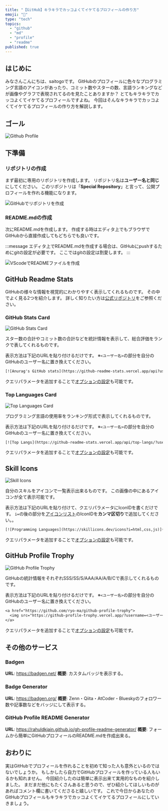 ```yaml
---
title: "【GitHub】キラキラでカッコよくてイケてるプロフィールの作り方"
emoji: "👤"
type: "tech"
topics:
  - "github"
  - "md"
  - "profile"
  - "readme"
published: true
---
```


## はじめに

みなさんこんにちは、saitogoです。
GitHubのプロフィールに色々なプログラミング言語のアイコンがあったり、コミット数やスターの数、言語ランキングなどが画像やグラフで表現されてるのを見たことありますか？
とてもキラキラでカッコよくてイケてるプロフィールですよね。
今回はそんなキラキラでカッコよくてイケてるプロフィールの作り方を解説します。

## ゴール

![Github Profile](/images/93dc53cce42936/my-profile.webp)

## 下準備

### リポジトリの作成

まず最初に専用のリポジトリを作成します。
リポジトリ名は**ユーザー名と同じ**にしてください。
このリポジトリは「**Special Repository**」と言って、公開プロフィールを作れる機能になります。

![GitHubでリポジトリを作成](/images/93dc53cce42936/create-repository.webp)

### README.mdの作成

次にREADME.mdを作成します。
作成する時はエディタ上でもブラウザでGitHubから直接作成してもどちらでも良いです。

:::message
エディタ上でREADME.mdを作成する場合は、GitHubにpushするためにgitの設定が必要です。
ここではgitの設定は割愛します。
:::

![VScodeでREADMEファイルを作成](/images/93dc53cce42936/create-readme.webp)

## GitHub Readme Stats

GitHubの様々な情報を視覚的にわかりやすく表示してくれるものです。
その中でよく見る2つを紹介します。
詳しく知りたい方は[公式リポジトリ](https://github.com/anuraghazra/github-readme-stats)をご参照ください。

### GitHub Stats Card

![GitHub Stats Card](/images/93dc53cce42936/github-stats-card.webp)

スター数の合計やコミット数の合計などを統計情報を表示して、総合評価をランクで表してくれるものです。

表示方法は下記のURLを貼り付けるだけです。
※`<ユーザー名>`の部分を自分のGitHubのユーザー名に置き換えてください。

```txt
[![Anurag's GitHub stats](https://github-readme-stats.vercel.app/api?username=<ユーザー名>)](https://github.com/anuraghazra/github-readme-stats)
```

クエリパラメータを追加することで[オプションの設定](https://github.com/anuraghazra/github-readme-stats#github-stats-card)も可能です。

### Top Languages Card

![Top Languages Card](/images/93dc53cce42936/top-ranguages-card.webp)

プログラミング言語の使用率をランキング形式で表示してくれるものです。

表示方法は下記のURLを貼り付けるだけです。
※`<ユーザー名>`の部分を自分のGitHubのユーザー名に置き換えてください。

```txt
[![Top Langs](https://github-readme-stats.vercel.app/api/top-langs/?username=<ユーザー名>)](https://github.com/anuraghazra/github-readme-stats)
```

クエリパラメータを追加することで[オプションの設定](https://github.com/anuraghazra/github-readme-stats?tab=readme-ov-file#top-languages-card)も可能です。

## Skill Icons

![Skill Icons](/images/93dc53cce42936/skill-icons.webp)

自分のスキルをアイコンで一覧表示出来るものです。
この画像の中にあるアイコンが全て表示可能です。

表示方法は下記のURLを貼り付けて、クエリパラメータにIconIDを書くだけです。
`i=`の後の部分を[アイコンリスト](https://github.com/tandpfun/skill-icons?tab=readme-ov-file#icons-list)のIconIDを**カンマ区切り**で追加してください。。

```txt
[![Programming Languages](https://skillicons.dev/icons?i=html,css,js)](https://skillicons.dev)
```

クエリパラメータを追加することで[オプションの設定](https://github.com/tandpfun/skill-icons?tab=readme-ov-file#docs)も可能です。

## GitHub Profile Trophy

![GitHub Profile Trophy](/images/93dc53cce42936/github-profile-trophy.webp)

GitHubの統計情報をそれぞれSSS/SS/S/AAA/AA/A/B/Cで表示してくれるものです。

表示方法は下記のURLを貼り付けるだけです。
※`<ユーザー名>`の部分を自分のGitHubのユーザー名に置き換えてください。

```txt
<a href="https://github.com/ryo-ma/github-profile-trophy">
  <img src="https://github-profile-trophy.vercel.app/?username=<ユーザー名>" alt="GitHub Trophy">
</a>
```

クエリパラメータを追加することで[オプションの設定](https://github.com/ryo-ma/github-profile-trophy?tab=readme-ov-file#optional-request-parameters)も可能です。

## その他のサービス

### Badgen

**URL**: <https://badgen.net/>
**概要**: カスタムバッジを表示する。

### Badge Generator

**URL**: <https://badgen.org/>
**概要**: Zenn・Qiita・AtCoder・Blueskyのフォロワー数や記事数などをバッジにして表示する。

### GitHub Profile README Generator

**URL**: <https://rahuldkjain.github.io/gh-profile-readme-generator/>
**概要**: フォームから簡単にGitHubプロフィールのREADME.mdを作成出来る。

## おわりに

実はGitHubでプロフィールを作れることを初めて知った人も意外といるのではないでしょうか。
もしかしたら自力でGitHubプロフィールを作っている人もいるかも知れません。
今回紹介したのは簡単に表示出来て実用的なものを紹介しました。
まだまだ他にもたくさんあると思うので、ぜひ紹介してほしいものがあればコメント欄に書いてくださると嬉しいです。
これで今日からあなたのGitHubプロフィールもキラキラでカッコよくてイケてるプロフィールにしていきましょう。
